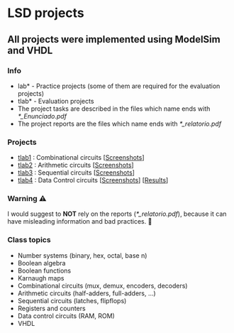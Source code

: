 # LSD projects
## All projects were implemented using ModelSim and VHDL

### Info
* lab* - Practice projects (some of them are required for the evaluation projects)
* tlab* - Evaluation projects
* The project tasks are described in the files which name ends with <i>*_Enunciado.pdf</i>
* The project reports are the files which name ends with <i>*_relatorio.pdf</i>

### Projects
* [tlab1](https://github.com/robyzzz/isel-projects/tree/master/LSD/tlab1/) : Combinational circuits [[Screenshots](https://github.com/awyxx/isel-projects/tree/master/LSD/tlab1/screenshots)]
* [tlab2](https://github.com/robyzzz/isel-projects/tree/master/LSD/tlab2/) : Arithmetic circuits [[Screenshots](https://github.com/awyxx/isel-projects/tree/master/LSD/tlab2/screenshots)]
* [tlab3](https://github.com/robyzzz/isel-projects/tree/master/LSD/tlab3/) : Sequential circuits [[Screenshots](https://github.com/awyxx/isel-projects/tree/master/LSD/tlab3/screenshots)]
* [tlab4](https://github.com/robyzzz/isel-projects/tree/master/LSD/tlab4/) : Data Control circuits [[Screenshots](https://github.com/awyxx/isel-projects/tree/master/LSD/tlab4/screenshots)] [[Results](https://github.com/robyzzz/isel-projects/tree/master/LSD/tlab4/result)]

### Warning ⚠️
I would suggest to <b>NOT</b> rely on the reports (<i>*_relatorio.pdf</i>), because it can have misleading information and bad practices. :rofl:

### Class topics
* Number systems (binary, hex, octal, base n)
* Boolean algebra
* Boolean functions
* Karnaugh maps
* Combinational circuits (mux, demux, encoders, decoders)
* Arithmetic circuits (half-adders, full-adders, ...)
* Sequential circuits (latches, flipflops)
* Registers and counters
* Data control circuits (RAM, ROM)
* VHDL
